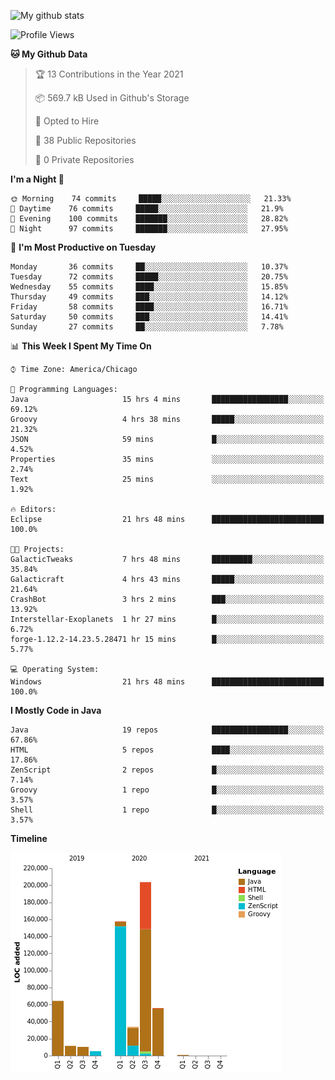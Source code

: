 ![My github stats](https://github-readme-stats.vercel.app/api?username=romvoid95&theme=gruvbox&include_all_commits=true&show_icons=true")

<!--START_SECTION:waka-->
![Profile Views](http://img.shields.io/badge/Profile%20Views-1-blue)

**🐱 My Github Data** 

> 🏆 13 Contributions in the Year 2021
 > 
> 📦 569.7 kB Used in Github's Storage 
 > 
> 💼 Opted to Hire
 > 
> 📜 38 Public Repositories 
 > 
> 🔑 0 Private Repositories  
 > 
**I'm a Night 🦉** 

```text
🌞 Morning    74 commits     █████░░░░░░░░░░░░░░░░░░░░   21.33% 
🌆 Daytime    76 commits     █████░░░░░░░░░░░░░░░░░░░░   21.9% 
🌃 Evening    100 commits    ███████░░░░░░░░░░░░░░░░░░   28.82% 
🌙 Night      97 commits     ███████░░░░░░░░░░░░░░░░░░   27.95%

```
📅 **I'm Most Productive on Tuesday** 

```text
Monday       36 commits     ██░░░░░░░░░░░░░░░░░░░░░░░   10.37% 
Tuesday      72 commits     █████░░░░░░░░░░░░░░░░░░░░   20.75% 
Wednesday    55 commits     ████░░░░░░░░░░░░░░░░░░░░░   15.85% 
Thursday     49 commits     ███░░░░░░░░░░░░░░░░░░░░░░   14.12% 
Friday       58 commits     ████░░░░░░░░░░░░░░░░░░░░░   16.71% 
Saturday     50 commits     ███░░░░░░░░░░░░░░░░░░░░░░   14.41% 
Sunday       27 commits     ██░░░░░░░░░░░░░░░░░░░░░░░   7.78%

```


📊 **This Week I Spent My Time On** 

```text
⌚︎ Time Zone: America/Chicago

💬 Programming Languages: 
Java                     15 hrs 4 mins       █████████████████░░░░░░░░   69.12% 
Groovy                   4 hrs 38 mins       █████░░░░░░░░░░░░░░░░░░░░   21.32% 
JSON                     59 mins             █░░░░░░░░░░░░░░░░░░░░░░░░   4.52% 
Properties               35 mins             ░░░░░░░░░░░░░░░░░░░░░░░░░   2.74% 
Text                     25 mins             ░░░░░░░░░░░░░░░░░░░░░░░░░   1.92%

🔥 Editors: 
Eclipse                  21 hrs 48 mins      █████████████████████████   100.0%

🐱‍💻 Projects: 
GalacticTweaks           7 hrs 48 mins       █████████░░░░░░░░░░░░░░░░   35.84% 
Galacticraft             4 hrs 43 mins       █████░░░░░░░░░░░░░░░░░░░░   21.64% 
CrashBot                 3 hrs 2 mins        ███░░░░░░░░░░░░░░░░░░░░░░   13.92% 
Interstellar-Exoplanets  1 hr 27 mins        █░░░░░░░░░░░░░░░░░░░░░░░░   6.72% 
forge-1.12.2-14.23.5.28471 hr 15 mins        █░░░░░░░░░░░░░░░░░░░░░░░░   5.77%

💻 Operating System: 
Windows                  21 hrs 48 mins      █████████████████████████   100.0%

```

**I Mostly Code in Java** 

```text
Java                     19 repos            █████████████████░░░░░░░░   67.86% 
HTML                     5 repos             ████░░░░░░░░░░░░░░░░░░░░░   17.86% 
ZenScript                2 repos             █░░░░░░░░░░░░░░░░░░░░░░░░   7.14% 
Groovy                   1 repo              █░░░░░░░░░░░░░░░░░░░░░░░░   3.57% 
Shell                    1 repo              █░░░░░░░░░░░░░░░░░░░░░░░░   3.57%

```


**Timeline**

![Chart not found](https://raw.githubusercontent.com/ROMVoid95/ROMVoid95/master/charts/bar_graph.png) 


<!--END_SECTION:waka-->
